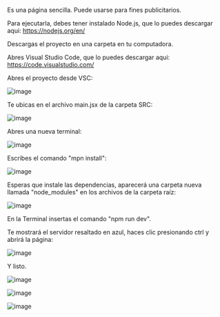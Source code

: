 Es una página sencilla. Puede usarse para fines publicitarios.

Para ejecutarla, debes tener instalado Node.js, que lo puedes descargar aqui: https://nodejs.org/en/

Descargas el proyecto en una carpeta en tu computadora.

Abres Visual Studio Code, que lo puedes descargar aqui: https://code.visualstudio.com/

Abres el proyecto desde VSC: 

![image](https://github.com/antonylsalazarr/PaginaBasicaReact/assets/149880665/c3110847-84da-4d9d-933c-9d45caede22a)

Te ubicas en el archivo main.jsx de la carpeta SRC:

![image](https://github.com/antonylsalazarr/PaginaBasicaReact/assets/149880665/cd57cea8-9ecf-4836-8947-c33163895011)

Abres una nueva terminal:

![image](https://github.com/antonylsalazarr/PaginaBasicaReact/assets/149880665/58381882-a034-4228-bee3-ce4ce633ddc5)

Escribes el comando "mpn install":

![image](https://github.com/antonylsalazarr/PaginaBasicaReact/assets/149880665/d3d9eb99-81fd-48ed-9676-7d2e47cd5d5c)

Esperas que instale las dependencias, aparecerá una carpeta nueva llamada "node_modules" en los archivos de la carpeta raíz:

![image](https://github.com/antonylsalazarr/PaginaBasicaReact/assets/149880665/23cdac6d-392b-4222-b668-8c497915266f)

En la Terminal insertas el comando "npm run dev".

Te mostrará el servidor resaltado en azul, haces clic presionando ctrl y abrirá la página:

![image](https://github.com/antonylsalazarr/PaginaBasicaReact/assets/149880665/0c109da0-9f15-4f1f-b9e3-3e07806c2a95)

Y listo.


![image](https://github.com/antonylsalazarr/PrimeraPaginaReact/assets/149880665/73a5511c-9ecd-4101-9899-a66fdd6f27dd)

![image](https://github.com/antonylsalazarr/PrimeraPaginaReact/assets/149880665/e4ba1e71-3dd2-4308-b879-62ac44b04342)

![image](https://github.com/antonylsalazarr/PrimeraPaginaReact/assets/149880665/a1d1f254-5d41-4b8f-8f25-b1fe01e52275)



